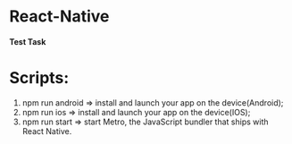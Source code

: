 # React-Native
#### Test Task
# Scripts:
1. npm run android => install and launch your app on the device(Android);
2. npm run ios => install and launch your app on the device(IOS);
3. npm run start => start Metro, the JavaScript bundler that ships with React Native.
